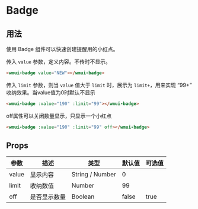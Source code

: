# Badge

## 用法

使用 Badge 组件可以快速创建提醒用的小红点。

传入 `value` 参数，定义内容。不传时不显示。

```html
<wmui-badge value="NEW"></wmui-badge>
```

传入 `limit` 参数，则当 `value` 值大于 `limit` 时，展示为 `limit+`，用来实现 “99+” 收纳效果。当value值为0时默认不显示

```html
<wmui-badge :value="190" :limit="99"></wmui-badge>
```

off属性可以关闭数量显示，只显示一个小红点

```html
<wmui-badge :value="190" :limit="99" off></wmui-badge>
```

## Props

| 参数 | 描述 | 类型 | 默认值 | 可选值 |
|------|-----|------|--------|-------|
| value  | 显示内容 | String / Number | 0 |
| limit  | 收纳数值 | Number | 99 |
| off | 是否显示数量 | Boolean | false | true |
